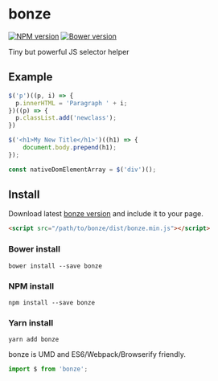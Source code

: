 # bonze

[![NPM version](https://badge.fury.io/js/bonze.svg)](http://badge.fury.io/js/bonze)
[![Bower version](https://badge.fury.io/bo/bonze.svg)](http://badge.fury.io/bo/bonze)

Tiny but powerful JS selector helper

## Example

```javascript
$('p')((p, i) => {
  p.innerHTML = 'Paragraph ' + i;
})((p) => {
  p.classList.add('newclass');
})

$('<h1>My New Title</h1>')((h1) => {
    document.body.prepend(h1);
});

const nativeDomElementArray = $('div')();
```

## Install

Download latest [bonze version](http://jaysalvat.github.io/bonze/releases/latest/bonze.zip) and include it to your page.

```html
<script src="/path/to/bonze/dist/bonze.min.js"></script>
```

### Bower install

    bower install --save bonze

### NPM install

    npm install --save bonze

### Yarn install

    yarn add bonze

bonze is UMD and ES6/Webpack/Browserify friendly.

```javascript
import $ from 'bonze';
```
